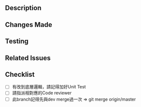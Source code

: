 ## Description
<!-- 簡單敘述這個PR在幹嘛 -->

## Changes Made
<!-- 因為什麼目的而改 -->

## Testing
<!-- 開完PR之後記得上傳Log，可不用填，提醒用 -->

## Related Issues
<!-- 修了什麼Bug or 為了哪些Bug而改Code -->

## Checklist
<!-- 有做到就在框框裡面打x，舉例[x] -->
- [ ] 有改到底層邏輯，請記得加好Unit Test
- [ ] 請指派相對應的Code reviewer
- [ ] 此branch記得先與dev merge過一次 => git merge origin/master
